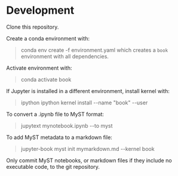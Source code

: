 # Development

Clone this repository.

Create a conda environment with:
> conda env create -f environment.yaml
which creates a `book` environment with all dependencies.

Activate environment with:
> conda activate book

If Jupyter is installed in a different environment, install kernel with:
> ipython ipython kernel install --name "book" --user

To convert a .ipynb file to MyST format:
> jupytext mynotebook.ipynb --to myst

To add MyST metadata to a markdown file:
> jupyter-book myst init mymarkdown.md --kernel book

Only commit MyST notebooks, or markdown files if they include no executable code, to the git repository.
